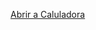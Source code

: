 <a href="https://lucas-ussier.github.io/cursoEmVideo/javascript/calculadora/calculadora.html">Abrir a Caluladora
